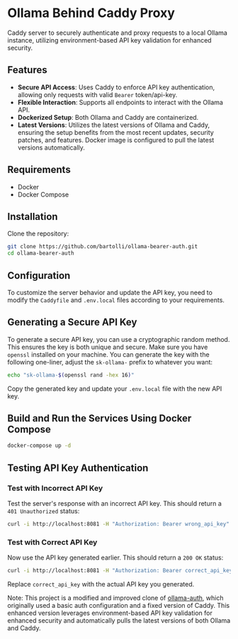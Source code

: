 # Ollama Behind Caddy Proxy

Caddy server to securely authenticate and proxy requests to a local Ollama instance, utilizing environment-based API key validation for enhanced security.

## Features

- **Secure API Access**: Uses Caddy to enforce API key authentication, allowing only requests with valid `Bearer` token/api-key.
- **Flexible Interaction**: Supports all endpoints to interact with the Ollama API.
- **Dockerized Setup**: Both Ollama and Caddy are containerized.
- **Latest Versions**: Utilizes the latest versions of Ollama and Caddy, ensuring the setup benefits from the most recent updates, security patches, and features. Docker image is configured to pull the latest versions automatically.

## Requirements

- Docker
- Docker Compose

## Installation

Clone the repository:

```bash
git clone https://github.com/bartolli/ollama-bearer-auth.git
cd ollama-bearer-auth
```

## Configuration

To customize the server behavior and update the API key, you need to modify the `Caddyfile` and `.env.local` files according to your requirements.

## Generating a Secure API Key

To generate a secure API key, you can use a cryptographic random method. This ensures the key is both unique and secure. Make sure you have `openssl` installed on your machine. You can generate the key with the following one-liner, adjust the `sk-ollama-` prefix to whatever you want:

```bash
echo "sk-ollama-$(openssl rand -hex 16)"
```

Copy the generated key and update your `.env.local` file with the new API key.

## Build and Run the Services Using Docker Compose

```bash
docker-compose up -d
```

## Testing API Key Authentication

### Test with Incorrect API Key

Test the server's response with an incorrect API key. This should return a `401 Unauthorized` status:

```bash
curl -i http://localhost:8081 -H "Authorization: Bearer wrong_api_key"
```

### Test with Correct API Key

Now use the API key generated earlier. This should return a `200 OK` status:

```bash
curl -i http://localhost:8081 -H "Authorization: Bearer correct_api_key"
```

Replace `correct_api_key` with the actual API key you generated.

Note: This project is a modified and improved clone of [ollama-auth](https://github.com/g1ibby/ollama-auth), which originally used a basic auth configuration and a fixed version of Caddy. This enhanced version leverages environment-based API key validation for enhanced security and automatically pulls the latest versions of both Ollama and Caddy.
